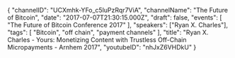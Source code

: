 {
    "channelID": "UCXmhk-YFo_c5luPzRqr7ViA",
    "channelName": "The Future of Bitcoin",
    "date": "2017-07-07T21:30:15.000Z",
    "draft": false,
    "events": [
        "The Future of Bitcoin Conference 2017"
    ],
    "speakers": ["Ryan X. Charles"],
    "tags": [
        "Bitcoin",
        "off chain",
        "payment channels"
    ],
    "title": "Ryan X. Charles - Yours: Monetizing Content with Trustless Off-Chain Micropayments - Arnhem 2017",
    "youtubeID": "nhJxZ6VHDkU"
}
